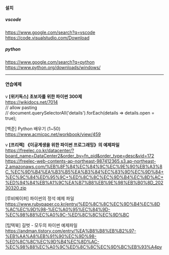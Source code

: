 #### 설치   

##### vscode   
https://www.google.com/search?q=vscode   
https://code.visualstudio.com/Download   

##### python   
https://www.google.com/search?q=python   
https://www.python.org/downloads/windows/   
   
---
   
   
#### 연습예제   
v **[위키독스] 초보자를 위한 파이썬 300제**   
https://wikidocs.net/7014   
// allow pasting   
// document.querySelectorAll('details').forEach(details => details.open = true);   
   
[백준] Python 배우기 (1~50)   
https://www.acmicpc.net/workbook/view/459   
   
v **[프리렉] 《이공계생을 위한 파이썬 프로그래밍》의 예제파일**   
https://freelec.co.kr/datacenter/?board_name=DataCenter2&order_by=fn_pid&order_type=desc&vid=172   
https://freelec-web-contents-ap-northeast-987412365.s3.ap-northeast-2.amazonaws.com/%EB%8F%84%EC%84%9C%EC%9E%90%EB%A3%8C_%EC%9D%B4%EA%B3%B5%EA%B3%84%EC%83%9D%EC%9D%84+%EC%9C%84%ED%95%9C+%ED%8C%8C%EC%9D%B4%EC%8D%AC+%ED%94%84%EB%A1%9C%EA%B7%B8%EB%9E%98%EB%B0%8D_20230320.zip   
   
[루비페이퍼] 파이썬의 정석 예제 파일   
https://www.rubypaper.co.kr/entry/%ED%8C%8C%EC%9D%B4%EC%8D%AC%EC%9D%98-%EC%A0%95%EC%84%9D-%EC%98%88%EC%A0%9C-%ED%8C%8C%EC%9D%BC   
   
[팁텍북] 길벗 - 모두의 파이썬 예제파일   
https://andman.tistory.com/entry/%EA%B8%B8%EB%B2%97-%EB%AA%A8%EB%91%90%EC%9D%98-%ED%8C%8C%EC%9D%B4%EC%8D%AC-%EC%98%88%EC%A0%9C%ED%8C%8C%EC%9D%BC%EB%93%A4py   
   
